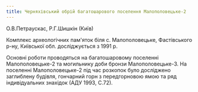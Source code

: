 ```yaml
---
title: Черняхівський обрій багатошарового поселення Малополовецьке-2
---
```


О.В.Петраускас, Р.Г.Шишкін (Київ)

Комплекс археологічних пам'яток біля с. Малополовецьке, Фастівського р-ну, Київської обл. досліджується з 1991 р. 

Основні роботи проводяться на багатошаровому поселенні Малополовецьке-2 та могильнику доби бронзи Малополовецьке-3. На поселенні Малополовецьке-2 під час розкопок було досліджено заглиблену будівля, гончарний горн з передгорновою ямою та ряд індивідуальних знахідок (АДУ 1993, С.72).